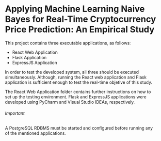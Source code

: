 # Applying Machine Learning Naive Bayes for Real-Time Cryptocurrency Price Prediction: An Empirical Study

This project contains three executable applications, as follows:

 - React Web Application
 - Flask Application
 - ExpressJS Application

In order to test the developed system, all three should be executed simultaneously. Although, running the React web application and Flask application is sufficient enough to test the real-time objetive of this study.

The React Web Application folder contains further instructions on how to set up the testing environment.
Flask and ExpressJS applications were developed using PyCharm and Visual Studio IDEAs, respectively.

###### Important

A PostgreSQL RDBMS must be started and configured before running any of the mentioned applications.

